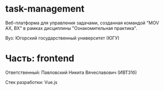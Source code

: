 # task-management
Веб-платформа для управления задачами, созданная командой "MOV AX, BX" в рамках дисциплины "Ознакомительная практика".

Вуз: Югорский государственный университет (ЮГУ)

# Часть: frontend
Ответственный: Павловский Никита Вячеславович (ИВТ31б)

Стек разработки: Vue.js
